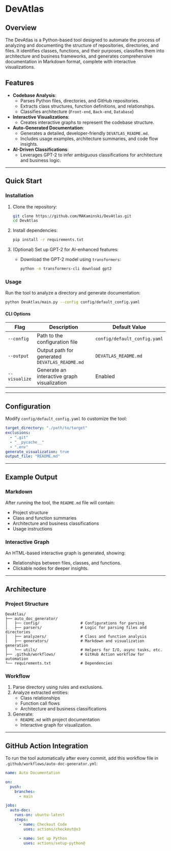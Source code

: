 # **DevAtlas**

## **Overview**
The DevAtlas is a Python-based tool designed to automate the process of analyzing and documenting the structure of repositories, directories, and files. It identifies classes, functions, and their purposes, classifies them into architecture and business frameworks, and generates comprehensive documentation in Markdown format, complete with interactive visualizations.

## **Features**
- **Codebase Analysis**:
  - Parses Python files, directories, and GitHub repositories.
  - Extracts class structures, function definitions, and relationships.
  - Classifies architecture (`Front-end`, `Back-end`, `Database`)
- **Interactive Visualizations**:
  - Creates interactive graphs to represent the codebase structure.
- **Auto-Generated Documentation**:
  - Generates a detailed, developer-friendly `DEVATLAS_README.md`.
  - Includes usage examples, architecture summaries, and code flow insights.
- **AI-Driven Classifications**:
  - Leverages GPT-2 to infer ambiguous classifications for architecture and business logic.

---

## **Quick Start**

### **Installation**
1. Clone the repository:
   ```bash
   git clone https://github.com/MAKaminski/DevAtlas.git
   cd DevAtlas
   ```

2. Install dependencies:
   ```bash
   pip install -r requirements.txt
   ```

3. (Optional) Set up GPT-2 for AI-enhanced features:
   - Download the GPT-2 model using `transformers`:
     ```bash
     python -m transformers-cli download gpt2
     ```

### **Usage**
Run the tool to analyze a directory and generate documentation:
```bash
python DevAtlas/main.py --config config/default_config.yaml
```

#### **CLI Options**
| Flag          | Description                                   | Default Value                 |
|---------------|-----------------------------------------------|-------------------------------|
| `--config`    | Path to the configuration file                | `config/default_config.yaml`  |
| `--output`    | Output path for generated `DEVATLAS_README.md`| `DEVATLAS_README.md`          |
| `--visualize` | Generate an interactive graph visualization   | Enabled                       |

---

## **Configuration**
Modify `config/default_config.yaml` to customize the tool:
```yaml
target_directory: "./path/to/target"
exclusions:
  - ".git"
  - "__pycache__"
  - ".env"
generate_visualization: true
output_file: "README.md"
```

---

## **Example Output**
### **Markdown**
After running the tool, the `README.md` file will contain:
- Project structure
- Class and function summaries
- Architecture and business classifications
- Usage instructions

### **Interactive Graph**
An HTML-based interactive graph is generated, showing:
- Relationships between files, classes, and functions.
- Clickable nodes for deeper insights.

---

## **Architecture**
### **Project Structure**
```plaintext
DevAtlas/
├── auto_doc_generator/
│   ├── config/                  # Configurations for parsing
│   ├── parsers/                 # Logic for parsing files and directories
│   ├── analyzers/               # Class and function analysis
│   ├── generators/              # Markdown and visualization generation
│   └── utils/                   # Helpers for I/O, async tasks, etc.
├── .github/workflows/           # GitHub Action workflow for automation
└── requirements.txt             # Dependencies
```

### **Workflow**
1. Parse directory using rules and exclusions.
2. Analyze extracted entities:
   - Class relationships
   - Function call flows
   - Architecture and business classifications
3. Generate:
   - `README.md` with project documentation
   - Interactive graph for visualization.

---

## **GitHub Action Integration**
To run the tool automatically after every commit, add this workflow file in `.github/workflows/auto-doc-generator.yml`:

```yaml
name: Auto Documentation

on:
  push:
    branches:
      - main

jobs:
  auto-doc:
    runs-on: ubuntu-latest
    steps:
      - name: Checkout Code
        uses: actions/checkout@v3

      - name: Set up Python
        uses: actions/setup-python@
